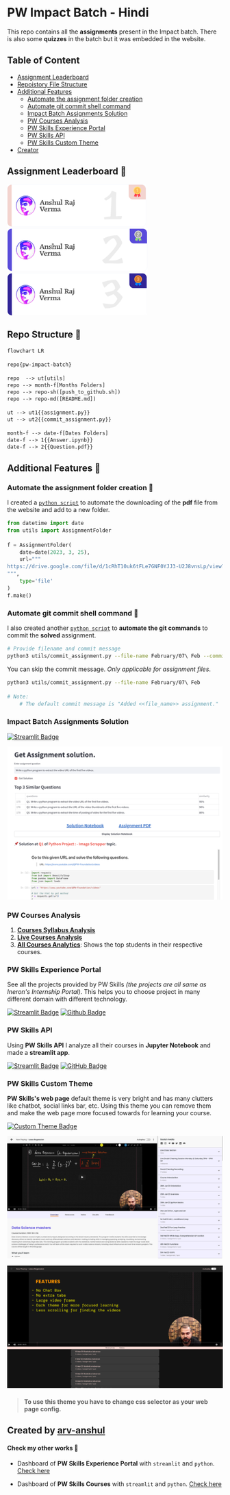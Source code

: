 # PW Impact Batch - Hindi

This repo contains all the **assignments** present in the Impact batch. There is also some **quizzes** in the batch but it was embedded in the website.

## Table of Content

- [Assignment Leaderboard](#assignment-leaderboard-🥇)
- [Repoistory File Structure](#repo-structure-📁)
- [Additional Features](#additional-features-📌)
  - [Automate the assignment folder creation](#automate-the-assignment-folder-creation-🤖)
  - [Automate git commit shell command](#automate-git-commit-shell-command-🤖)
  - [Impact Batch Assignments Solution](#impact-batch-assignments-solution)
  - [PW Courses Analysis](#pw-courses-analysis)
  - [PW Skills Experience Portal](#pw-skills-experience-portal)
  - [PW Skills API](#pw-skills-api)
  - [PW Skills Custom Theme](#pw-skills-custom-theme)
- [Creator](#created-by-arv-anshul)

## Assignment Leaderboard 🥇

<img src="./img/1.png" height=100>
<img src="./img/2.png" height=100>
<img src="./img/3.png" height=100>

## Repo Structure 📁

```mermaid
flowchart LR

repo{pw-impact-batch}

repo  --> ut[utils]
repo --> month-f[Months Folders]
repo --> repo-sh([push_to_github.sh])
repo --> repo-md([README.md])

ut --> ut1{{assignment.py}}
ut --> ut2{{commit_assignment.py}}

month-f --> date-f[Dates Folders]
date-f --> 1{{Answer.ipynb}}
date-f --> 2{{Question.pdf}}
```

## Additional Features 📌

### Automate the assignment folder creation 🤖

I created a [`python script`](./utils/assignment.py) to automate the downloading of the **pdf** file from the website and add to a new folder.

```python
from datetime import date
from utils import AssignmentFolder

f = AssignmentFolder(
    date=date(2023, 3, 25),
    url="""
https://drive.google.com/file/d/1cRhT10uk6tFLe7GNF0YJJ3-U2J8vnsLp/view?usp=sharing
""",
    type='file'
)
f.make()
```

### Automate git commit shell command 🤖

I also created another [`python script`](./utils/commit_assignment.py) to **automate the git commands** to commit the **solved** assignment.

```bash
# Provide filename and commit message
python3 utils/commit_assignment.py --file-name February/07\ Feb --commit-message "Added 07 Feb assignment."
```

You can skip the commit message. _Only applicable for assignment files_.

```bash
python3 utils/commit_assignment.py --file-name February/07\ Feb

# Note:
    # The default commit message is "Added <<file_name>> assignment."
```

### Impact Batch Assignments Solution

[![Streamlit Badge](https://img.shields.io/badge/Solutions-FF4B4B?logo=streamlit&logoColor=fff&style=flat-square)](https://pw-assignment-solution.streamlit.app/)

[![Assignment Solution Web Page](./img/assignment-solution-web-page.png)](https://pw-assignment-solution.streamlit.app/)

### PW Courses Analysis

1. [**Courses Syllabus Analysis**](https://github.com/arv-anshul/working-with-pw-api/blob/main/analysis/_course_analysis.ipynb)
2. [**Live Courses Analysis**](https://github.com/arv-anshul/working-with-pw-api/blob/main/analysis/live_course_analysis.ipynb)
3. [**All Courses Analytics**](https://github.com/arv-anshul/working-with-pw-api/blob/main/analysis/course_analytics.ipynb): Shows the top students in their respective courses.

### PW Skills Experience Portal

See all the projects provided by PW Skills _(the projects are all same as Ineron's Internship Portal)_. This helps you to choose project in many different domain with different technology.

[![Streamlit Badge](https://img.shields.io/badge/Streamlit-FF4B4B?logo=streamlit&logoColor=fff&style=flat-square)](https://arv-anshul-pw-experience-portal-streamlit-app-uvuzcn.streamlit.app)
[![Github Badge](https://img.shields.io/badge/GitHub-181717?logo=github&logoColor=fff&style=flat-square)](https://github.com/arv-anshul/pw-experience-portal)

### PW Skills API

Using **PW Skills API** I analyze all their courses in **Jupyter Notebook** and made a **streamlit app**.

[![Streamlit Badge](https://img.shields.io/badge/Streamlit-FF4B4B?logo=streamlit&logoColor=fff&style=flat-square)](https://arv-anshul-working-with-pw-api-app-c056zb.streamlit.app)
[![GitHub Badge](https://img.shields.io/badge/GitHub-181717?logo=github&logoColor=fff&style=flat-square)](https://github.com/arv-anshul/working-with-pw-api)

### PW Skills Custom Theme

**PW Skills's web page** default theme is very bright and has many clutters like chatbot, social links bar, etc. Using this theme you can remove them and make the web page more focused towards for learning your course.

[![Custom Theme Badge](https://img.shields.io/badge/PW%20Custom%20Theme-7033FD?logo=fireship&logoColor=fff&style=for-the-badge)](https://userstyles.world/style/8474/cleaned-pwskills-com)

[![Original Theme](./img/pw-skills-org-theme.png)](https://userstyles.world/style/8474/cleaned-pwskills-com)

[![Custom Theme](./img/pw-skills-custom-theme.png)](https://userstyles.world/style/8474/cleaned-pwskills-com)

> #### To use this theme you have to **change css selector** as your web page config.

## Created by [arv-anshul](https://github.com/arv-anshul)

#### Check my other works 📎

- Dashboard of **PW Skills Experience Portal** with `streamlit` and `python`. [Check here](https://github.com/arv-anshul/pw-experience-portal)

- Dashboard of **PW Skills Courses** with `streamlit` and `python`. [Check here](https://github.com/arv-anshul/pw-courses-scrapper-app)
